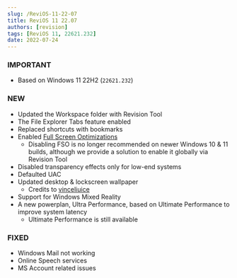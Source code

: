 ```yaml
---
slug: /ReviOS-11-22-07
title: ReviOS 11 22.07
authors: [revision]
tags: [ReviOS 11, 22621.232]
date: 2022-07-24
---
```


### IMPORTANT
- Based on Windows 11 22H2 (`22621.232`)

### NEW
- Updated the Workspace folder with Revision Tool
- The File Explorer Tabs feature enabled
- Replaced shortcuts with bookmarks
- Enabled [Full Screen Optimizations](https://devblogs.microsoft.com/directx/demystifying-full-screen-optimizations/)
  - Disabling FSO is no longer recommended on newer Windows 10 & 11 builds, although we provide a solution to enable it globally via Revision Tool
- Disabled transparency effects only for low-end systems
- Defaulted UAC
- Updated desktop & lockscreen wallpaper
  - Credits to [vinceliuice](https://github.com/vinceliuice/Fluent-gtk-theme)
- Support for Windows Mixed Reality
- A new powerplan, Ultra Performance, based on Ultimate Performance to improve system latency
  - Ultimate Performance is still available

### FIXED
- Windows Mail not working
- Online Speech services 
- MS Account related issues